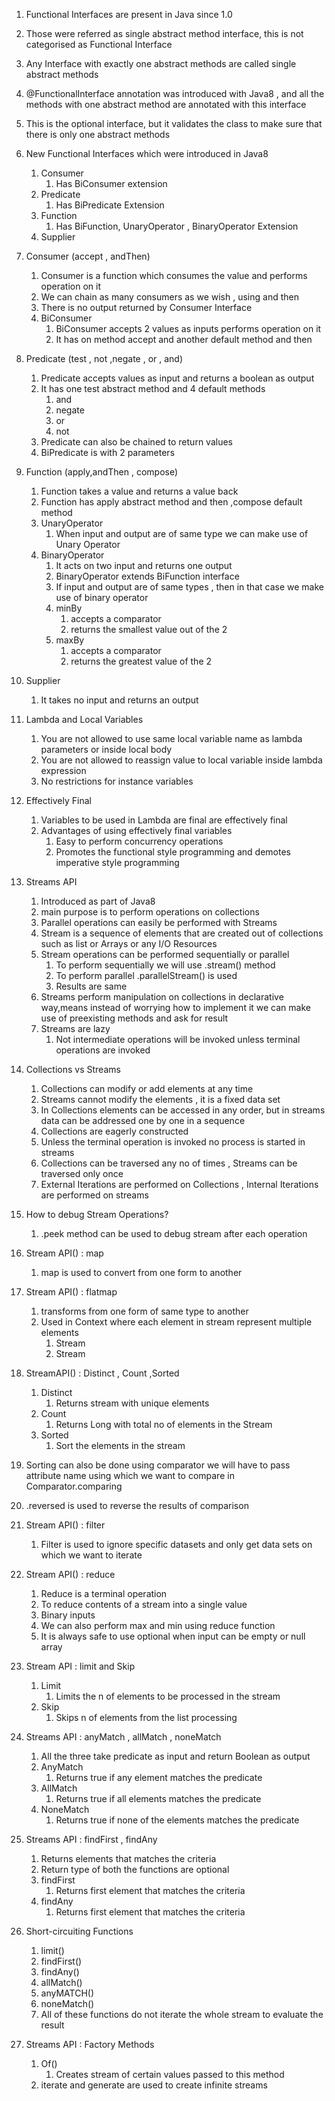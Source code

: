 1. Functional Interfaces are present in Java since 1.0
2. Those were referred as single abstract method interface, this is not categorised as Functional Interface
3. Any Interface with exactly one abstract methods are called single abstract methods
4. @FunctionalInterface annotation was introduced with Java8 , and all the methods with one abstract method are
   annotated with this interface
5. This is the optional interface, but it validates the class to make sure that there is only one abstract methods
6. New Functional Interfaces which were introduced in Java8
    1. Consumer
        1. Has BiConsumer extension
    2. Predicate
        1. Has BiPredicate Extension
    3. Function
        1. Has BiFunction, UnaryOperator , BinaryOperator Extension
    4. Supplier
7. Consumer (accept , andThen)
    1. Consumer is a function which consumes the value and performs operation on it
    2. We can chain as many consumers as we wish , using and then
    3. There is no output returned by Consumer Interface
    4. BiConsumer
        1. BiConsumer accepts 2 values as inputs performs operation on it
        2. It has on method accept and another default method and then
8. Predicate (test , not ,negate , or , and)
    1. Predicate accepts values as input and returns a boolean as output
    2. It has one test abstract method and 4 default methods
        1. and
        2. negate
        3. or
        4. not
    3. Predicate can also be chained to return values
    4. BiPredicate is with 2 parameters
9. Function (apply,andThen , compose)
    1. Function takes a value and returns a value back
    2. Function has apply abstract method and then ,compose default method
    3. UnaryOperator
        1. When input and output are of same type we can make use of Unary Operator
    4. BinaryOperator
        1. It acts on two input and returns one output
        2. BinaryOperator extends BiFunction interface
        3. If input and output are of same types , then in that case we make use of binary operator
        4. minBy
            1. accepts a comparator
            2. returns the smallest value out of the 2
        5. maxBy
            1. accepts a comparator
            2. returns the greatest value of the 2
10. Supplier
    1. It takes no input and returns an output

11. Lambda and Local Variables
    1. You are not allowed to use same local variable name as lambda parameters or inside local body
    2. You are not allowed to reassign value to local variable inside lambda expression
    3. No restrictions for instance variables

12. Effectively Final
    1. Variables to be used in Lambda are final are effectively final
    2. Advantages of using effectively final variables
        1. Easy to perform concurrency operations
        2. Promotes the functional style programming and demotes imperative style programming

13. Streams API
    1. Introduced as part of Java8
    2. main purpose is to perform operations on collections
    3. Parallel operations can easily be performed with Streams
    4. Stream is a sequence of elements that are created out of collections such as list or Arrays or any I/O Resources
    5. Stream operations can be performed sequentially or parallel
        1. To perform sequentially we will use .stream() method
        2. To perform parallel .parallelStream() is used
        3. Results are same
    6. Streams perform manipulation on collections in declarative way,means instead of worrying how to implement it we
       can make use of preexisting methods and ask for result
    7. Streams are lazy
        1. Not intermediate operations will be invoked unless terminal operations are invoked

14. Collections vs Streams
    1. Collections can modify or add elements at any time
    2. Streams cannot modify the elements , it is a fixed data set
    3. In Collections elements can be accessed in any order, but in streams data can be addressed one by one in a
       sequence
    4. Collections are eagerly constructed
    5. Unless the terminal operation is invoked no process is started in streams
    6. Collections can be traversed any no of times , Streams can be traversed only once
    7. External Iterations are performed on Collections , Internal Iterations are performed on streams

15. How to debug Stream Operations?
    1. .peek method can be used to debug stream after each operation

16. Stream API() : map
    1. map is used to convert from one form to another

17. Stream API() : flatmap
    1. transforms from one form of same type to another
    2. Used in Context where each element in stream represent multiple elements
        1. Stream<List>
        2. Stream<Arrays>

18. StreamAPI() : Distinct , Count ,Sorted
    1. Distinct
        1. Returns stream with unique elements
    2. Count
        1. Returns Long with total no of elements in the Stream
    3. Sorted
        1. Sort the elements in the stream


19. Sorting can also be done using comparator we will have to pass attribute name using which we want to compare in
    Comparator.comparing

20. .reversed is used to reverse the results of comparison

21. Stream API() : filter
    1. Filter is used to ignore specific datasets and only get data sets on which we want to iterate


22. Stream API() : reduce
    1. Reduce is a terminal operation
    2. To reduce contents of a stream into a single value
    3. Binary inputs
    4. We can also perform max and min using reduce function
    5. It is always safe to use optional when input can be empty or null array

23. Stream API : limit and Skip
    1. Limit
        1. Limits the n of elements to be processed in the stream
    2. Skip
        1. Skips n of elements from the list processing


24. Streams API : anyMatch , allMatch , noneMatch
    1. All the three take predicate as input and return Boolean as output
    2. AnyMatch
        1. Returns true if any element matches the predicate
    3. AllMatch
        1. Returns true if all elements matches the predicate
    4. NoneMatch
        1. Returns true if none of the elements matches the predicate

25. Streams API : findFirst , findAny
    1. Returns elements that matches the criteria
    2. Return type of both the functions are optional
    3. findFirst
        1. Returns first element that matches the criteria
    4. findAny
        1. Returns first element that matches the criteria

26. Short-circuiting Functions
    1. limit()
    2. findFirst()
    3. findAny()
    4. allMatch()
    5. anyMATCH()
    6. noneMatch()
    7. All of these functions do not iterate the whole stream to evaluate the result

27. Streams API : Factory Methods
    1. Of()
       1. Creates stream of certain values passed to this method
    2. iterate and generate are used to create infinite streams
    